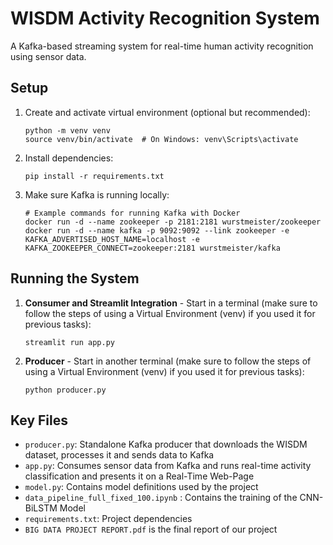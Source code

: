 # WISDM Activity Recognition System

A Kafka-based streaming system for real-time human activity recognition using sensor data.

## Setup

1. Create and activate virtual environment (optional but recommended):
   ```
   python -m venv venv
   source venv/bin/activate  # On Windows: venv\Scripts\activate
   ```

2. Install dependencies:
   ```
   pip install -r requirements.txt
   ```

3. Make sure Kafka is running locally:
   ```
   # Example commands for running Kafka with Docker
   docker run -d --name zookeeper -p 2181:2181 wurstmeister/zookeeper
   docker run -d --name kafka -p 9092:9092 --link zookeeper -e KAFKA_ADVERTISED_HOST_NAME=localhost -e KAFKA_ZOOKEEPER_CONNECT=zookeeper:2181 wurstmeister/kafka
   ```

## Running the System

1. **Consumer and Streamlit Integration** - Start in a terminal (make sure to follow the steps of using a Virtual Environment (venv) if you used it for previous tasks):
   ```
   streamlit run app.py
   ```

2. **Producer** - Start in another terminal (make sure to follow the steps of using a Virtual Environment (venv) if you used it for previous tasks):
   ```
   python producer.py
   ```

## Key Files

- `producer.py`: Standalone Kafka producer that downloads the WISDM dataset, processes it and sends data to Kafka
- `app.py`: Consumes sensor data from Kafka and runs real-time activity classification and presents it on a Real-Time Web-Page
- `model.py`: Contains model definitions used by the project
- `data_pipeline_full_fixed_100.ipynb` : Contains the training of the CNN-BiLSTM Model
- `requirements.txt`: Project dependencies
- `BIG DATA PROJECT REPORT.pdf` is the final report of our project
